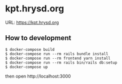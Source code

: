 # kpt.hrysd.org

URL: https://kpt.hrysd.org

## How to development

```
$ docker-compose build
$ docker-compose run --rm rails bundle install
$ docker-compose run --rm frontend yarn install
$ docker-compose run --rm rails bin/rails db:setup
$ docker-compose up
```

then open http://localhost:3000
